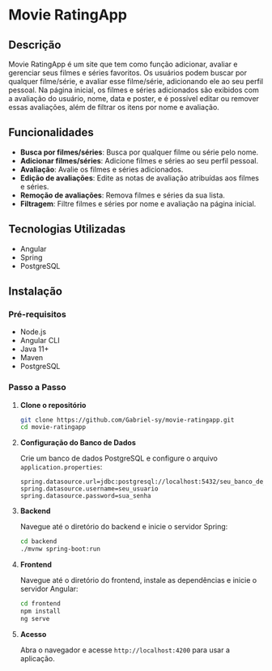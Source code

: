 # Movie RatingApp

## Descrição

Movie RatingApp é um site que tem como função adicionar, avaliar e gerenciar seus filmes e séries favoritos. Os usuários podem buscar por qualquer filme/série, e avaliar esse filme/série, adicionando ele ao seu perfil pessoal. Na página inicial, os filmes e séries adicionados são exibidos com a avaliação do usuário, nome, data e poster, e é possível editar ou remover essas avaliações, além de filtrar os itens por nome e avaliação.

## Funcionalidades

- **Busca por filmes/séries**: Busca por qualquer filme ou série pelo nome.
- **Adicionar filmes/séries**: Adicione filmes e séries ao seu perfil pessoal.
- **Avaliação**: Avalie os filmes e séries adicionados.
- **Edição de avaliações**: Edite as notas de avaliação atribuídas aos filmes e séries.
- **Remoção de avaliações**: Remova filmes e séries da sua lista.
- **Filtragem**: Filtre filmes e séries por nome e avaliação na página inicial.

## Tecnologias Utilizadas

- Angular
- Spring
- PostgreSQL

## Instalação

### Pré-requisitos

- Node.js
- Angular CLI
- Java 11+
- Maven
- PostgreSQL

### Passo a Passo

1. **Clone o repositório**

    ```bash
    git clone https://github.com/Gabriel-sy/movie-ratingapp.git
    cd movie-ratingapp
    ```

2. **Configuração do Banco de Dados**

    Crie um banco de dados PostgreSQL e configure o arquivo `application.properties`:

    ```properties
    spring.datasource.url=jdbc:postgresql://localhost:5432/seu_banco_de_dados
    spring.datasource.username=seu_usuario
    spring.datasource.password=sua_senha
    ```

3. **Backend**

    Navegue até o diretório do backend e inicie o servidor Spring:

    ```bash
    cd backend
    ./mvnw spring-boot:run
    ```

4. **Frontend**

    Navegue até o diretório do frontend, instale as dependências e inicie o servidor Angular:

    ```bash
    cd frontend
    npm install
    ng serve
    ```

5. **Acesso**

    Abra o navegador e acesse `http://localhost:4200` para usar a aplicação.
